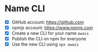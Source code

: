 
# Name CLI

- [x] GitHub account: https://github.com
- [x] npmjs account: https://www.npmjs.com
- [x] Create a new CLI for your name `awais`
- [x] Publish the CLI on npm for everyone
- [x] Use the new CLI using `npx awais`

